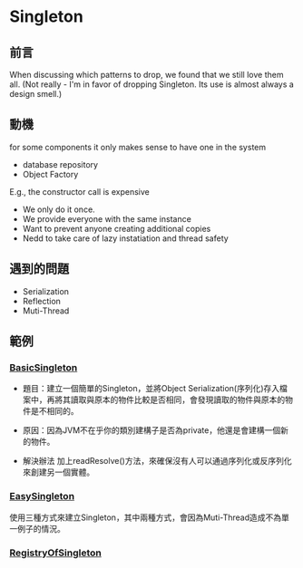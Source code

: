 ﻿# Singleton

## 前言
When discussing which patterns to drop, we found that we still love them all.
(Not really - I'm in favor of dropping Singleton. Its use is almost always a design smell.)

## 動機
for some components it only makes sense to have one in the system
- database repository
- Object Factory

E.g., the constructor call is expensive
- We only do it once.
- We provide everyone with the same instance
- Want to prevent anyone creating additional copies
- Nedd to take care of lazy instatiation and thread safety

## 遇到的問題
- Serialization
- Reflection
- Muti-Thread

## 範例
### [BasicSingleton](https://github.com/changemyminds/Design-and-Pattern/blob/master/Singleton/BasicSingleton/src/Demo.java)
- 題目：建立一個簡單的Singleton，並將Object Serialization(序列化)存入檔案中，再將其讀取與原本的物件比較是否相同，會發現讀取的物件與原本的物件是不相同的。

- 原因：因為JVM不在乎你的類別建構子是否為private，他還是會建構一個新的物件。

- 解決辦法
加上readResolve()方法，來確保沒有人可以通過序列化或反序列化來創建另一個實體。

### [EasySingleton](https://github.com/changemyminds/Design-and-Pattern/tree/master/Singleton/EasySingleton/src/com/company)
使用三種方式來建立Singleton，其中兩種方式，會因為Muti-Thread造成不為單一例子的情況。

### [RegistryOfSingleton](https://github.com/changemyminds/Design-and-Pattern/tree/master/Singleton/RegistryOfSingleton/src)
